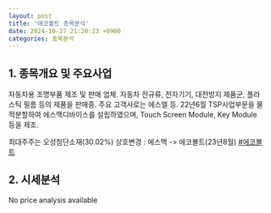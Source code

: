 ```yaml
---
layout: post
title: '에코볼트 종목분석'
date: 2024-10-27 21:20:23 +0900
categories: 종목분석
---
```


## 1. 종목개요 및 주요사업

자동차용 조명부품 제조 및 판매 업체. 자동차 전규류, 전자기기, 대전방지 제품군, 플라스틱 필름 등의 제품을 판매중. 주요 고객사로는 에스엘 등. 22년6월 TSP사업부문을 물적분할하여 에스맥디바이스를 설립하였으며, Touch Screen Module, Key Module 등을 제조.

최대주주는 오성첨단소재(30.02%) 상호변경 : 에스맥 -> 에코볼트(23년8월)
[#에코볼트](#)

## 2. 시세분석

No price analysis available
